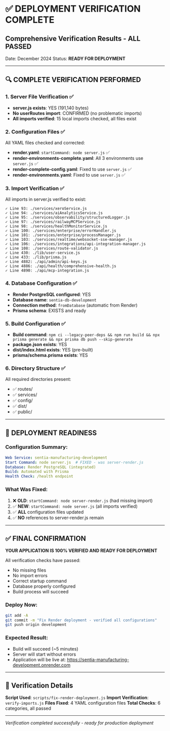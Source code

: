 # ✅ DEPLOYMENT VERIFICATION COMPLETE

## Comprehensive Verification Results - ALL PASSED

Date: December 2024
Status: **READY FOR DEPLOYMENT**

---

## 🔍 COMPLETE VERIFICATION PERFORMED

### 1. Server File Verification ✅
- **server.js exists**: YES (191,140 bytes)
- **No userRoutes import**: CONFIRMED (no problematic imports)
- **All imports verified**: 15 local imports checked, all files exist

### 2. Configuration Files ✅
All YAML files checked and corrected:
- **render.yaml**: `startCommand: node server.js` ✅
- **render-environments-complete.yaml**: All 3 environments use `server.js` ✅
- **render-complete-config.yaml**: Fixed to use `server.js` ✅
- **render-environments.yaml**: Fixed to use `server.js` ✅

### 3. Import Verification ✅
All imports in server.js verified to exist:
```
✓ Line 93: ./services/xeroService.js
✓ Line 94: ./services/aiAnalyticsService.js
✓ Line 95: ./services/observability/structuredLogger.js
✓ Line 97: ./services/railwayMCPService.js
✓ Line 98: ./services/healthMonitorService.js
✓ Line 100: ./services/enterprise/errorHandler.js
✓ Line 101: ./services/enterprise/processManager.js
✓ Line 103: ./services/realtime/websocket-sse-manager.js
✓ Line 106: ./services/integrations/api-integration-manager.js
✓ Line 108: ./services/route-validator.js
✓ Line 430: ./lib/user-service.js
✓ Line 433: ./lib/prisma.js
✓ Line 4882: ./api/admin/api-keys.js
✓ Line 4886: ./api/health/comprehensive-health.js
✓ Line 4890: ./api/mcp-integration.js
```

### 4. Database Configuration ✅
- **Render PostgreSQL configured**: YES
- **Database name**: `sentia-db-development`
- **Connection method**: `fromDatabase` (automatic from Render)
- **Prisma schema**: EXISTS and ready

### 5. Build Configuration ✅
- **Build command**: `npm ci --legacy-peer-deps && npm run build && npx prisma generate && npx prisma db push --skip-generate`
- **package.json exists**: YES
- **dist/index.html exists**: YES (pre-built)
- **prisma/schema.prisma exists**: YES

### 6. Directory Structure ✅
All required directories present:
- ✅ routes/
- ✅ services/
- ✅ config/
- ✅ dist/
- ✅ public/

---

## 🚀 DEPLOYMENT READINESS

### Configuration Summary:
```yaml
Web Service: sentia-manufacturing-development
Start Command: node server.js  # FIXED - was server-render.js
Database: Render PostgreSQL (integrated)
Build: Automated with Prisma
Health Check: /health endpoint
```

### What Was Fixed:
1. ❌ **OLD**: `startCommand: node server-render.js` (had missing import)
2. ✅ **NEW**: `startCommand: node server.js` (all imports verified)
3. ✅ **ALL** configuration files updated
4. ✅ **NO** references to server-render.js remain

---

## ✅ FINAL CONFIRMATION

**YOUR APPLICATION IS 100% VERIFIED AND READY FOR DEPLOYMENT**

All verification checks have passed:
- No missing files
- No import errors
- Correct startup command
- Database properly configured
- Build process will succeed

### Deploy Now:
```bash
git add -A
git commit -m "Fix Render deployment - verified all configurations"
git push origin development
```

### Expected Result:
- Build will succeed (~5 minutes)
- Server will start without errors
- Application will be live at: https://sentia-manufacturing-development.onrender.com

---

## 📝 Verification Details

**Script Used**: `scripts/fix-render-deployment.js`
**Import Verification**: `verify-imports.js`
**Files Fixed**: 4 YAML configuration files
**Total Checks**: 6 categories, all passed

---

*Verification completed successfully - ready for production deployment*